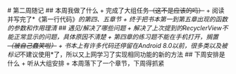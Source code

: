 \# 第二周随记
\## 本周我做了什么
\+ 完成了大组任务~~（这不是应该的吗）~~
\+ 阅读并写完了*《第一行代码》*的第四、五章节
\+ 终于把书本第一到第五章出现的函数的参数和作用理清
\## 遇见/解决了哪些问题
\+ 解决了上次提到的RecyclerView不能正常显示的问题，具体原因不清楚
\+ 第四章的练习题不能在手机打开，搁置~~（被自己蠢笑啦）~~
\+ 书本上有许多代码还停留在Android 8.0以前，很多类以及被标记*不建议使用*了，所以又上网学习了实现相同功能的新的方法
\## 下周安排是什么
\+ 听从大组安排
\+ 本周落下了一个章节，下周得抓紧